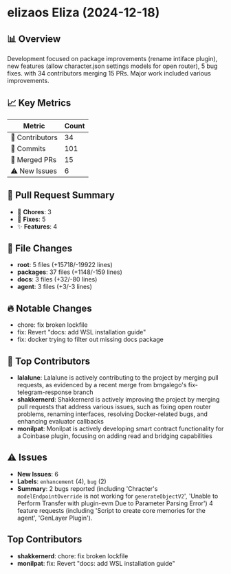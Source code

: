 # elizaos Eliza (2024-12-18)
    
## 📊 Overview
Development focused on package improvements (rename intiface plugin), new features (allow character.json settings models for open router), 5 bug fixes. with 34 contributors merging 15 PRs. Major work included various improvements.

## 📈 Key Metrics
| Metric | Count |
|---------|--------|
| 👥 Contributors | 34 |
| 📝 Commits | 101 |
| 🔄 Merged PRs | 15 |
| ⚠️ New Issues | 6 |

## 🔄 Pull Request Summary
- 🧹 **Chores**: 3
- 🐛 **Fixes**: 5
- ✨ **Features**: 4

## 📁 File Changes
- **root**: 5 files (+15718/-19922 lines)
- **packages**: 37 files (+1148/-159 lines)
- **docs**: 3 files (+32/-80 lines)
- **agent**: 3 files (+3/-3 lines)

## 🔥 Notable Changes
- chore: fix broken lockfile
- fix: Revert "docs: add WSL installation guide"
- fix: docker trying to filter out missing docs package

## 👥 Top Contributors
- **lalalune**: Lalalune is actively contributing to the project by merging pull requests, as evidenced by a recent merge from bmgalego's fix-telegram-response branch
- **shakkernerd**: Shakkernerd is actively improving the project by merging pull requests that address various issues, such as fixing open router problems, renaming interfaces, resolving Docker-related bugs, and enhancing evaluator callbacks
- **monilpat**: Monilpat is actively developing smart contract functionality for a Coinbase plugin, focusing on adding read and bridging capabilities

## ⚠️ Issues
- **New Issues**: 6
- **Labels**: `enhancement` (4), `bug` (2)
- **Summary**: 2 bugs reported (including 'Chracter's `modelEndpointOverride` is not working for `generateObjectV2`', 'Unable to Perform Transfer with plugin-evm Due to Parameter Parsing Error') 4 feature requests (including 'Script to create core memories for the agent', 'GenLayer Plugin').

## Top Contributors
- **shakkernerd**: chore: fix broken lockfile
- **monilpat**: fix: Revert "docs: add WSL installation guide"